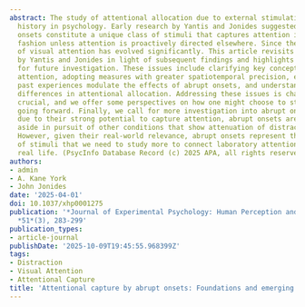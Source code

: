 ```yaml
---
abstract: The study of attentional allocation due to external stimulation has a long
  history in psychology. Early research by Yantis and Jonides suggested that abrupt
  onsets constitute a unique class of stimuli that captures attention in a stimulus-driven
  fashion unless attention is proactively directed elsewhere. Since then, the study
  of visual attention has evolved significantly. This article revisits the core conclusions
  by Yantis and Jonides in light of subsequent findings and highlights emerging issues
  for future investigation. These issues include clarifying key concepts of visual
  attention, adopting measures with greater spatiotemporal precision, exploring how
  past experiences modulate the effects of abrupt onsets, and understanding individual
  differences in attentional allocation. Addressing these issues is challenging but
  crucial, and we offer some perspectives on how one might choose to study these issues
  going forward. Finally, we call for more investigation into abrupt onsets. Perhaps
  due to their strong potential to capture attention, abrupt onsets are often set
  aside in pursuit of other conditions that show attenuation of distractor interference.
  However, given their real-world relevance, abrupt onsets represent the exact type
  of stimuli that we need to study more to connect laboratory attention research to
  real life. (PsycInfo Database Record (c) 2025 APA, all rights reserved)
authors:
- admin
- A. Kane York
- John Jonides
date: '2025-04-01'
doi: 10.1037/xhp0001275
publication: '*Journal of Experimental Psychology: Human Perception and Performance*,
  *51*(3), 283-299'
publication_types:
- article-journal
publishDate: '2025-10-09T19:45:55.968399Z'
tags:
- Distraction
- Visual Attention
- Attentional Capture
title: 'Attentional capture by abrupt onsets: Foundations and emerging issues'
---
```

